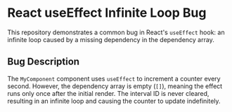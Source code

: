 # React useEffect Infinite Loop Bug

This repository demonstrates a common bug in React's `useEffect` hook: an infinite loop caused by a missing dependency in the dependency array.

## Bug Description
The `MyComponent` component uses `useEffect` to increment a counter every second. However, the dependency array is empty (`[]`), meaning the effect runs only once after the initial render. The interval ID is never cleared, resulting in an infinite loop and causing the counter to update indefinitely.